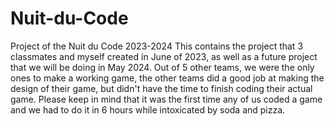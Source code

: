 # Nuit-du-Code
Project of the Nuit du Code 2023-2024
This contains the project that 3 classmates and myself created in June of 2023, as well as a future project that we will be doing in May 2024.
Out of 5 other teams, we were the only ones to make a working game, the other teams did a good job at making the design of their game, but didn't have the time to finish coding their actual game.
Please keep in mind  that it was the first time any of us coded a game and we had to do it in 6 hours while intoxicated by soda and pizza.
